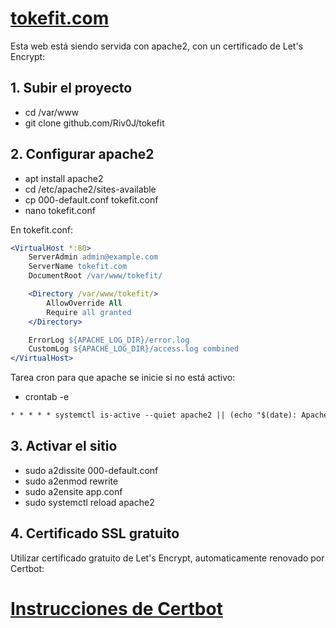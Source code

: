 # [tokefit.com](http://tokefit.com)

Esta web está siendo servida con apache2, con un certificado de Let's Encrypt:

## 1. Subir el proyecto

- cd /var/www
- git clone github.com/Riv0J/tokefit

## 2. Configurar apache2

- apt install apache2
- cd /etc/apache2/sites-available
- cp 000-default.conf tokefit.conf
- nano tokefit.conf

En tokefit.conf:

```apache
<VirtualHost *:80>
    ServerAdmin admin@example.com
    ServerName tokefit.com
    DocumentRoot /var/www/tokefit/

    <Directory /var/www/tokefit/>
        AllowOverride All
        Require all granted
    </Directory>

    ErrorLog ${APACHE_LOG_DIR}/error.log
    CustomLog ${APACHE_LOG_DIR}/access.log combined
</VirtualHost>
```

Tarea cron para que apache se inicie si no está activo:

- crontab -e

```apache
* * * * * systemctl is-active --quiet apache2 || (echo "$(date): Apache2 estaba caído, se inició" >> /var/log/apache_monitor.log && systemctl start apache2)
```

## 3. Activar el sitio

- sudo a2dissite 000-default.conf
- sudo a2enmod rewrite
- sudo a2ensite app.conf
- sudo systemctl reload apache2

## 4. Certificado SSL gratuito

Utilizar certificado gratuito de Let's Encrypt, automaticamente renovado por Certbot:

# [Instrucciones de Certbot](https://certbot.eff.org/instructions?ws=apache&os=pip)
